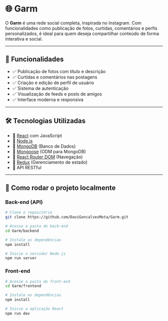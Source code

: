 # 🌐 Garm

O **Garm** é uma rede social completa, inspirada no Instagram. Com funcionalidades como publicação de fotos, curtidas, comentários e perfis personalizados, é ideal para quem deseja compartilhar conteúdo de forma interativa e social.

---

## 🚀 Funcionalidades

- ✅ Publicação de fotos com título e descrição
- ✅ Curtidas e comentários nas postagens
- ✅ Criação e edição de perfil de usuário
- ✅ Sistema de autenticação
- ✅ Visualização de feeds e posts de amigos
- ✅ Interface moderna e responsiva

---

## 🛠️ Tecnologias Utilizadas

- 🔹 [React](https://reactjs.org/) com JavaScript
- 🔹 [Node.js](https://nodejs.org/)
- 🔹 [MongoDB](https://www.mongodb.com/) (Banco de Dados)
- 🔹 [Mongoose](https://mongoosejs.com/) (ODM para MongoDB)
- 🔹 [React Router DOM](https://reactrouter.com/) (Navegação)
- 🔹 [Redux](https://redux.js.org/) (Gerenciamento de estado)
- 🔹 API RESTful

---

## 🧪 Como rodar o projeto localmente

### Back-end (API)

```bash
# Clone o repositório
git clone https://github.com/DaviGoncalvesMota/Garm.git

# Acesse a pasta do back-end
cd Garm/backend

# Instale as dependências
npm install

# Inicie o servidor Node.js
npm run server
```

### Front-end

```bash
# Acesse a pasta do front-end
cd Garm/frontend

# Instale as dependências
npm install

# Inicie a aplicação React
npm run dev
```

